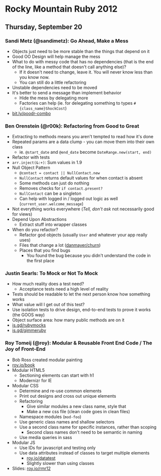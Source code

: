 # Rocky Mountain Ruby 2012

## Thursday, September 20

### Sandi Metz (@sandimetz): Go Ahead, Make a Mess

* Objects just need to be more stable than the things that depend on it
* Good OO Design will help manage the mess
* What to do with messy code that has no dependencies (that is the end of the line, like a method that doesn't call anything else)?
  * If it doesn't need to change, leave it. You will never know less than you know now.
  * You can still do a little refactoring
* Unstable dependencies need to be moved
* It's better to send a message than implement behavior
  * Hide the mess by delegating more
  * Factories can help (ie. for delegating something to types `#{class_name}ShockCost`)
* [bit.ly/poodr-combo](http://bit.ly/poodr-combo)

### Ben Orenstein (@r00k): Refactoring from Good to Great

* Extracting to methods means you aren't tempted to read how it's done
* Repeated params are a data clump - you can move them into their own class
  * ie. `@start_date` and `@end_date` become `DateRange.new(start, end)`
* Refactor with tests
* `arr.inject(&:+)`: Sum values in 1.9
* Null Object Pattern
  * `@contact = contact || NullContact.new`
  * `NullContact` returns default values for when contact is absent
  * Some methods can just do nothing
  * Removes checks for `if contact.present?`
  * `NullContact` can be a singleton
  * Can help with logged in / logged out logic as well (`current_user.welcome_message`)
* Not everything works everywhere (_Tell, don't ask_ not necessarily good for views)
* Depend Upon Abstractions
  * Extract stuff into wrapper classes
* When do you refactor?
  * Refactor god objects (usually `User` and whatever your app really uses)
  * Files that change a lot ([danmayer/churn](https://github.com/danmayer/churn))
  * Places that you find bugs
    * You found the bug because you didn't understand the code in the first place

### Justin Searls: To Mock or Not To Mock

* How much reality does a test need?
  * Acceptance tests need a high level of reality
* Tests should be readable to let the next person know how something works
* What value will I get out of this test?
* Use isolation tests to drive design, end-to-end tests to prove it works (the GOOS way)
* Object surface area: how many public methods are on it
* [is.gd/rubymocks](http://is.gd/rubymocks)
* [is.gd/gimmeruby](http://is.gd/gimmeruby)

### Roy Tomeij (@roy): Modular & Reusable Front End Code / The Joy of Front-End

* Bob Ross created modular painting
* [roy.io/book](http://roy.io/book)
* Modular HTML5
  * Sectioning elements can start with h1
  * Modernizr for IE
* Modular CSS
  * Determine and re-use common elements
  * Print out designs and cross out unique elements
  * Refactoring
    * Give similar modules a new class name, style that
    * Make a new css file (clean code goes in clean files)
  * Namespace modules (`mod-foo`)
  * Use generic class names and shallow selectors
  * Use a second class name for specific instances, rather than scoping
    * Second class names don't need to be semantic in naming
  * Use media queries in sass
* Modular JS
  * Use IDs for javascript and testing only
  * Use data attributes instead of classes to target multiple elements
    * [roy.io/datatest](http://roy.io/datatest)
    * Slightly slower than using classes
* Slides: [roy.io/rmr12](http://roy.io/rmr12)
